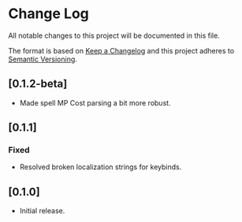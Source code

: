 # Change Log
All notable changes to this project will be documented in this file.
 
The format is based on [Keep a Changelog](http://keepachangelog.com/)
and this project adheres to [Semantic Versioning](http://semver.org/).
 
## [0.1.2-beta]

* Made spell MP Cost parsing a bit more robust.

## [0.1.1]
 
### Fixed
 
* Resolved broken localization strings for keybinds.
 
## [0.1.0]

* Initial release.